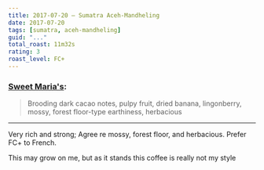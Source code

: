 ```yaml
---
title: 2017-07-20 — Sumatra Aceh-Mandheling
date: 2017-07-20
tags: [sumatra, aceh-mandheling]
guid: "..."
total_roast: 11m32s
rating: 3
roast_level: FC+
---
```


### [Sweet Maria's][sm]:

> Brooding dark cacao notes, pulpy fruit, dried banana, lingonberry, mossy,
> forest floor-type earthiness, herbacious 

---

Very rich and strong; Agree re mossy, forest floor, and herbacious.  Prefer FC+
to French.

This may grow on me, but as it stands this coffee is really not my style

[sm]: https://www.sweetmarias.com/product/sumatra-org-mandhelingaceh-5380
